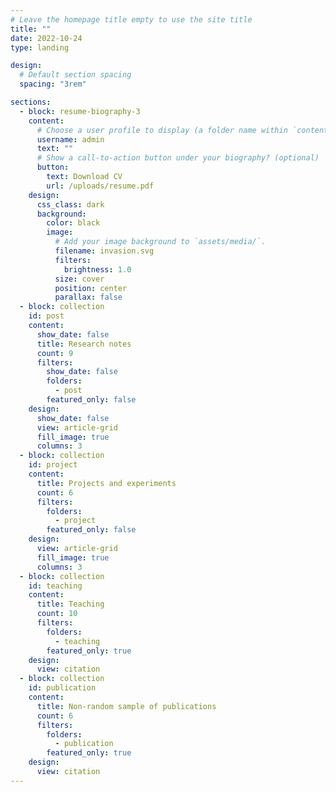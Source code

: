 ```yaml
---
# Leave the homepage title empty to use the site title
title: ""
date: 2022-10-24
type: landing

design:
  # Default section spacing
  spacing: "3rem"

sections:
  - block: resume-biography-3
    content:
      # Choose a user profile to display (a folder name within `content/authors/`)
      username: admin
      text: ""
      # Show a call-to-action button under your biography? (optional)
      button:
        text: Download CV
        url: /uploads/resume.pdf
    design:
      css_class: dark
      background:
        color: black
        image:
          # Add your image background to `assets/media/`.
          filename: invasion.svg
          filters:
            brightness: 1.0
          size: cover
          position: center
          parallax: false
  - block: collection
    id: post
    content:
      show_date: false
      title: Research notes
      count: 9
      filters:
        show_date: false
        folders:
          - post
        featured_only: false
    design:
      show_date: false
      view: article-grid
      fill_image: true
      columns: 3
  - block: collection
    id: project
    content:
      title: Projects and experiments
      count: 6
      filters:
        folders:
          - project
        featured_only: false
    design:
      view: article-grid
      fill_image: true
      columns: 3
  - block: collection
    id: teaching
    content:
      title: Teaching
      count: 10
      filters:
        folders:
          - teaching
        featured_only: true
    design:
      view: citation
  - block: collection
    id: publication
    content:
      title: Non-random sample of publications
      count: 6
      filters:
        folders:
          - publication
        featured_only: true
    design:
      view: citation
---
```

